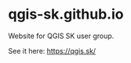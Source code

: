 qgis-sk.github.io
=================

Website for QGIS SK user group.

See it here: https://qgis.sk/
